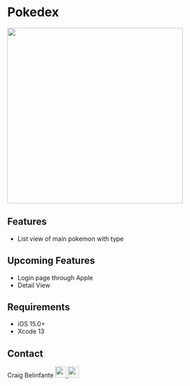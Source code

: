 # Pokedex

<p align="row">
<img src= "https://media.giphy.com/media/lwPqez10KYtBZZRYBH/giphy.gif" width="400" >
</p>

## Features

- List view of main pokemon with type

## Upcoming Features

- Login page through Apple
- Detail View

## Requirements

- iOS 15.0+
- Xcode 13

## Contact

Craig Belinfante [ <img src="https://static.licdn.com/sc/h/al2o9zrvru7aqj8e1x2rzsrca" width="25"> ](https://www.linkedin.com/in/craigbelinfante/) [<img src="https://ssl.gstatic.com/ui/v1/icons/mail/rfr/gmail.ico" width="25">](mailto:craigbelinfante@gmail.com)
